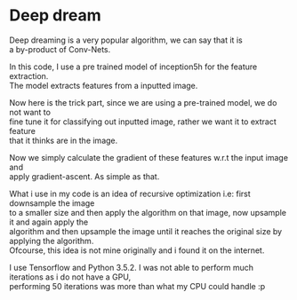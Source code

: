 # Deep dream

Deep dreaming is a very popular algorithm, we can say that it is  
a by-product of Conv-Nets.  

In this code, I use a pre trained model of inception5h for the feature extraction.  
The model extracts features from a inputted image.

Now here is the trick part, since we are using a pre-trained model, we do not want to  
fine tune it for classifying out inputted image, rather we want it to extract feature    
that it thinks are  in the image.  

Now we simply calculate the gradient of these features w.r.t the input image and  
apply gradient-ascent. As simple as that.

What i use in my code is an idea of recursive optimization i.e: first downsample the image  
to a smaller size and then apply the algorithm on that image, now upsample it and again apply the  
algorithm and then upsample the image until it reaches the original size by applying the algorithm.  
Ofcourse, this idea is not mine originally and i found it on the internet.  

I use Tensorflow and Python 3.5.2.
I was not able to perform much iterations as i do not have a GPU,  
performing 50 iterations was more than what my CPU could handle :p





